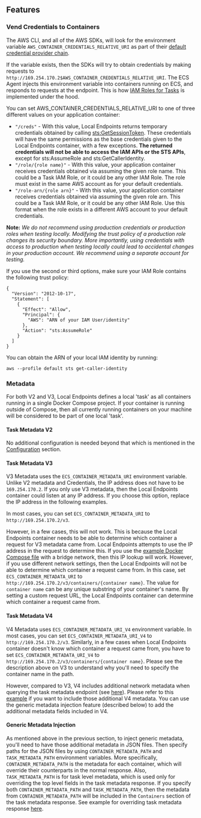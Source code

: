 ## Features

### Vend Credentials to Containers

The AWS CLI, and all of the AWS SDKs, will look for the environment variable `AWS_CONTAINER_CREDENTIALS_RELATIVE_URI` as part of their [default credential provider chain](https://docs.aws.amazon.com/sdk-for-java/v1/developer-guide/credentials.html#credentials-default).

If the variable exists, then the SDKs will try to obtain credentials by making requests to `http://169.254.170.2$AWS_CONTAINER_CREDENTIALS_RELATIVE_URI`. The ECS Agent injects this environment variable into containers running on ECS, and responds to requests at the endpoint. This is how [IAM Roles for Tasks](https://docs.aws.amazon.com/AmazonECS/latest/developerguide/task-iam-roles.html) is implemented under the hood.

You can set AWS_CONTAINER_CREDENTIALS_RELATIVE_URI to one of three different values on your application container:
* `"/creds"` - With this value, Local Endpoints returns temporary credentials obtained by calling [sts:GetSessionToken](https://docs.aws.amazon.com/IAM/latest/UserGuide/id_credentials_temp_request.html#stsapi_comparison). These credentials will have the same permissions as the base credentials given to the Local Endpoints container, with a few exceptions. **The returned credentials will not be able to access the IAM APIs or the STS APIs**, except for sts:AssumeRole and sts:GetCallerIdentity.
* `"/role/{role name}"` - With this value, your application container receives credentials obtained via assuming the given role name. This could be a Task IAM Role, or it could be any other IAM Role. The role must exist in the same AWS account as for your default credentials.
* `"/role-arn/{role arn}"` - With this value, your application container receives credentials obtained via assuming the given role arn. This could be a Task IAM Role, or it could be any other IAM Role. Use this format when the role exists in a different AWS account to your default credentials.

**Note:** *We do not recommend using production credentials or production roles when testing locally. Modifying the trust policy of a production role changes its security boundary. More importantly, using credentials with access to production when testing locally could lead to accidental changes in your production account. We recommend using a separate account for testing.*

If you use the second or third options, make sure your IAM Role contains the following trust policy:
```
{
  "Version": "2012-10-17",
  "Statement": [
    {
      "Effect": "Allow",
      "Principal": {
        "AWS": "ARN of your IAM User/identity"
      },
      "Action": "sts:AssumeRole"
    }
  ]
}
```

You can obtain the ARN of your local IAM identity by running:
```
aws --profile default sts get-caller-identity
```

### Metadata

For both V2 and V3, Local Endpoints defines a local 'task' as all containers running in a single Docker Compose project. If your container is running outside of Compose, then all currently running containers on your machine will be considered to be part of one local 'task'.

#### Task Metadata V2

No additional configuration is needed beyond that which is mentioned in the [Configuration](#configuration) section.

#### Task Metadata V3

V3 Metadata uses the `ECS_CONTAINER_METADATA_URI` environment variable. Unlike V2 metadata and Credentials, the IP address does not have to be `169.254.170.2`. If you only use V3 metadata, then the Local Endpoints container could listen at any IP address. If you choose this option, replace the IP address in the following examples.

In most cases, you can set `ECS_CONTAINER_METADATA_URI` to `http://169.254.170.2/v3`.

However, in a few cases, this will not work. This is because the Local Endpoints container needs to be able to determine which container a request for V3 metadata came from. Local Endpoints attempts to use the IP address in the request to determine this. If you use the [example Docker Compose file](../examples/docker-compose.yml) with a bridge network, then this IP lookup will work. However, if you use different network settings, then the Local Endpoints will not be able to determine which container a request came from. In this case, set `ECS_CONTAINER_METADATA_URI` to `http://169.254.170.2/v3/containers/{container name}`. The value for `container name` can be any unique substring of your container's name. By setting a custom request URL, the Local Endpoints container can determine which container a request came from.

#### Task Metadata V4

V4 Metadata uses `ECS_CONTAINER_METADATA_URI_V4` environment variable. In most cases, you can set `ECS_CONTAINER_METADATA_URI_V4` to `http://169.254.170.2/v3`. Similarly, in a few cases when Local Endpoints container doesn't know which container a request came from, you have to set `ECS_CONTAINER_METADATA_URI_V4` to `http://169.254.170.2/v3/containers/{container name}`. Please see the description above on V3 to understand why you'll need to specify the container name in the path.

However, compared to V3, V4 includes additional network metadata when querying the task metadata endpoint (see [here](https://docs.aws.amazon.com/AmazonECS/latest/developerguide/task-metadata-endpoint-v4.html)). Please refer to this [example](../examples/v4) if you want to include those additional V4 metadata. You can use the generic metadata injection feature (described below) to add the additional metadata fields included in V4.

#### Generic Metadata Injection

As mentioned above in the previous section, to inject generic metadata, you'll need to have those additional metadata in JSON files. Then specify paths for the JSON files by using `CONTAINER_METADATA_PATH` and `TASK_METADATA_PATH` environment variables. More specifically, `CONTAINER_METADATA_PATH` is the metadata for each container, which will override their counterparts in the normal response. Also, `TASK_METADATA_PATH` is for task level metadata, which is used only for overriding the top level fields in the task metadata response. If you specify both `CONTAINER_METADATA_PATH` and `TASK_METADATA_PATH`, then the metadata from `CONTAINER_METADATA_PATH` will be included in the `Containers` section of the task metadata response. See example for overriding task metadata response [here](../examples/generic).
